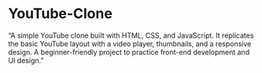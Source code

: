 # YouTube-Clone
“A simple YouTube clone built with HTML, CSS, and JavaScript. It replicates the basic YouTube layout with a video player, thumbnails, and a responsive design. A beginner-friendly project to practice front-end development and UI design.”

